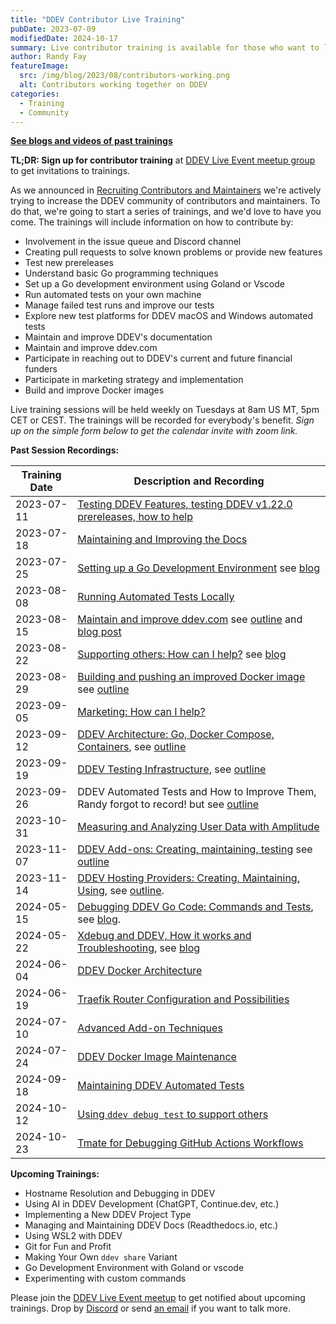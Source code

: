 ```yaml
---
title: "DDEV Contributor Live Training"
pubDate: 2023-07-09
modifiedDate: 2024-10-17
summary: Live contributor training is available for those who want to learn to contribute and maintain DDEV.
author: Randy Fay
featureImage:
  src: /img/blog/2023/08/contributors-working.png
  alt: Contributors working together on DDEV
categories:
  - Training
  - Community
---
```


**[See blogs and videos of past trainings](/blog/category/training)**

**TL;DR: Sign up for contributor training** at [DDEV Live Event meetup group](https://www.meetup.com/ddev-events/) to get invitations to trainings.

As we announced in [Recruiting Contributors and Maintainers](recruiting-maintainers.md) we're actively trying to increase the DDEV community of contributors and maintainers. To do that, we're going to start a series of trainings, and we'd love to have you come. The trainings will include information on how to contribute by:

- Involvement in the issue queue and Discord channel
- Creating pull requests to solve known problems or provide new features
- Test new prereleases
- Understand basic Go programming techniques
- Set up a Go development environment using Goland or Vscode
- Run automated tests on your own machine
- Manage failed test runs and improve our tests
- Explore new test platforms for DDEV macOS and Windows automated tests
- Maintain and improve DDEV's documentation
- Maintain and improve ddev.com
- Participate in reaching out to DDEV's current and future financial funders
- Participate in marketing strategy and implementation
- Build and improve Docker images

Live training sessions will be held weekly on Tuesdays at 8am US MT, 5pm CET or CEST. The trainings will be recorded for everybody's benefit. _Sign up on the simple form below to get the calendar invite with zoom link._

**Past Session Recordings:**

| Training Date | Description and Recording                                                                                                                                                                                                                                                                                                                 |
| ------------- | ----------------------------------------------------------------------------------------------------------------------------------------------------------------------------------------------------------------------------------------------------------------------------------------------------------------------------------------- |
| 2023-07-11    | [Testing DDEV Features, testing DDEV v1.22.0 prereleases, how to help](https://www.dropbox.com/scl/fi/8epf3vqrp6f5rf7w7up7l/20230711_contributor_training_testing_release.mp4?rlkey=s8zd82uc7a33kke9ksiqsi1yb&dl=0)                                                                                                                       |
| 2023-07-18    | [Maintaining and Improving the Docs](https://www.dropbox.com/scl/fi/2d5qryxzgwa5zat9xz056/20230718_contributor_traiing_docs.mp4?rlkey=senzp6l6j8zq52vd4y74uhqfy&dl=0)                                                                                                                                                                     |
| 2023-07-25    | [Setting up a Go Development Environment](https://youtu.be/IjrJw0Ay-dk) see [blog](setting-up-a-go-development-environment.md)                                                                                                                                                                                                            |
| 2023-08-08    | [Running Automated Tests Locally](https://www.dropbox.com/scl/fi/952kiwyqb60613plctr7f/2023-08-08_contributor_training_running_tests.mp4?rlkey=14t3xj6es707osboxc6c4n6a1&dl=0)                                                                                                                                                            |
| 2023-08-15    | [Maintain and improve ddev.com](https://www.dropbox.com/scl/fi/up13ll31115zo997kqzac/2023-08-15_contributor_training_maintain_ddev.com.mp4?rlkey=uff5jra0dp524utuigv9j6399&dl=0) see [outline](https://doc.mattstein.com/s/-BQQaSLJd) and [blog post](ddev-website-for-contributors.md)                                                   |
| 2023-08-22    | [Supporting others: How can I help?](https://www.dropbox.com/scl/fi/iiu0ywf3h958wcqchykk4/2023-08-22_contributor_training_support.mp4?rlkey=ujqml1hfwbfyutwizy2jmlet9&dl=0) see [blog](how-to-give-and-get-community-support.md)                                                                                                          |
| 2023-08-29    | [Building and pushing an improved Docker image](https://www.dropbox.com/scl/fi/rylo13nfjqasu4fkckeiq/2023-08-29_contributor_training_building_pushing_docker_image.mp4?rlkey=ckqhocebjw8vhc80geb13x2fc&dl=0) see [outline](https://randyfay.notion.site/Building-and-pushing-DDEV-s-Docker-images-dba76bf9b5ad4c2aafe47017a13105c3?pvs=4) |
| 2023-09-05    | [Marketing: How can I help?](https://www.dropbox.com/scl/fi/5az16wfshgipi641r5ew8/2023-09-05_contributor_training_marketing.mp4?rlkey=9ykeuvy2bp90fjymva7hckqju&dl=0)                                                                                                                                                                     |
| 2023-09-12    | [DDEV Architecture: Go, Docker Compose, Containers](https://www.dropbox.com/scl/fi/rh7o01yc4uriittvth9wp/2023-09-12_DDEV_architecture.mp4?rlkey=f44r4kyhq7flfwbcody3omcs0&dl=0), see [outline](https://randyfay.notion.site/Contributor-Training-DDEV-Architecture-72968891333c4c4b936c09cf7d1e0a80?pvs=4)                                |
| 2023-09-19    | [DDEV Testing Infrastructure](https://www.dropbox.com/scl/fi/tg5qfkmjcgzckx8z5i5t6/2023-09-19_Testing_Infrastructure.mp4?rlkey=cuemz2fafaltj2dtsgepld9t7&dl=0), see [outline](https://randyfay.notion.site/Contributor-Training-Testing-Infrastructure-804600e2b19d4d46903d868bc3a0701a?pvs=4)                                            |
| 2023-09-26    | DDEV Automated Tests and How to Improve Them, Randy forgot to record! but see [outline](https://randyfay.notion.site/Contributor-Training-Automated-tests-d238854dff384fa6b640592feb04b14e?pvs=4)                                                                                                                                         |
| 2023-10-31    | [Measuring and Analyzing User Data with Amplitude](amplitude-ddev-analytics-contributor-training.md)                                                                                                                                                                                                                                      |
| 2023-11-07    | [DDEV Add-ons: Creating, maintaining, testing](https://youtu.be/TmXqQe48iqE) see [outline](https://randyfay.notion.site/Contributor-Training-Add-ons-creating-maintaining-testing-1040f7d007c94bef8669a400a2437c98?pvs=4)                                                                                                                 |
| 2023-11-14    | [DDEV Hosting Providers: Creating, Maintaining, Using](https://www.dropbox.com/scl/fi/yjgdjkiwwr4egyaewj40e/2023-11-14_DDEV_provider_integrations.mp4?rlkey=4ygpjaopgp2xbdswptsnzf50u&dl=0), see [outline](https://randyfay.notion.site/Contributor-Training-Provider-integrations-fb9676ca17d64fe6bf16a6b5b1622ccb?pvs=4).               |
| 2024-05-15    | [Debugging DDEV Go Code: Commands and Tests](https://www.youtube.com/watch?v=E-AEzC1p76E), see [blog](golang-debugging.md).                                                                                                                                                                                                               |
| 2024-05-22    | [Xdebug and DDEV, How it works and Troubleshooting](https://www.youtube.com/watch?v=4MrwXTaHfnc), see [blog](xdebug-debugging.md)                                                                                                                                                                                                         |
| 2024-06-04    | [DDEV Docker Architecture](ddev-docker-architecture.md)                                                                                                                                                                                                                                                                                   |
| 2024-06-19    | [Traefik Router Configuration and Possibilities](traefik-configuration-contributor-training.md)                                                                                                                                                                                                                                           |
| 2024-07-10    | [Advanced Add-on Techniques](advanced-add-on-contributor-training.md)                                                                                                                                                                                                                                                                     |
| 2024-07-24    | [DDEV Docker Image Maintenance](ddev-docker-image-maintenance.md)                                                                                                                                                                                                                                                                         |
| 2024-09-18    | [Maintaining DDEV Automated Tests](maintaining-ddev-tests-contributor-training.md)                                                                                                                                                                                                                                                        |
| 2024-10-12    | [Using `ddev debug test` to support others](ddev-debug-test-contributor-training.md)                                                                                                                                                                                                                                                      |
| 2024-10-23    | [Tmate for Debugging GitHub Actions Workflows](tmate-github-actions-contributor-training.md)                                                                                                                                                                                                                                              |

<a name="upcoming-trainings"></a>
**Upcoming Trainings:**

- Hostname Resolution and Debugging in DDEV
- Using AI in DDEV Development (ChatGPT, Continue.dev, etc.)
- Implementing a New DDEV Project Type
- Managing and Maintaining DDEV Docs (Readthedocs.io, etc.)
- Using WSL2 with DDEV
- Git for Fun and Profit
- Making Your Own `ddev share` Variant
- Go Development Environment with Goland or vscode
- Experimenting with custom commands

Please join the [DDEV Live Event meetup](https://www.meetup.com/ddev-events/) to get notified about upcoming trainings. Drop by [Discord](https://discord.gg/5wjP76mBJD) or send [an email](mailto:support%40ddev.com) if you want to talk more.
